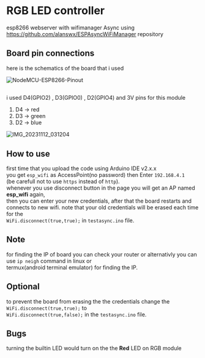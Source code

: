 # RGB LED controller 
esp8266 webserver with wifimanager Async using https://github.com/alanswx/ESPAsyncWiFiManager repository
## Board pin connections
here is the schematics of the board that i used

![NodeMCU-ESP8266-Pinout](https://github.com/guipelder/testasync/assets/79325164/12429f0f-6834-4c53-8404-a78274bbf767)
##
i used D4(GPIO2) , D3(GPIO0) , D2(GPIO4) and 3V pins for this module
1. D4 -> red 
2. D3 -> green
3. D2 -> blue

![IMG_20231112_031204](https://github.com/guipelder/testasync/assets/79325164/e280ea7f-5882-4b7d-8b65-401574849a4f)

## How to use
first time that you upload the code using Arduino IDE v2.x.x   
you get `esp_wifi` as AccessPoint(no password) then Enter `192.168.4.1`  
(be carefull not to use `https` instead of `http`).  
whenever you use disconnect button in the page you will get an AP named **esp_wifi**  again,   
then you can enter your new credentials, after that the board restarts and connects to new wifi.
note that your old credentials will be erased each time for the   
`WiFi.disconnect(true,true);` in `testasync.ino` file.
## Note
for finding the IP of board you can check your router or
alternativly you can use `ip neigh` command in linux or   
termux(android terminal emulator) 
for finding the IP. 
## Optional
to prevent the board from erasing the the credentials change the  
`WiFi.disconnect(true,true);`
to  
`WiFi.disconnect(true,false);` in the `testasync.ino` file.


## Bugs
turning the builtin LED would turn on the the **Red** LED on RGB module  
